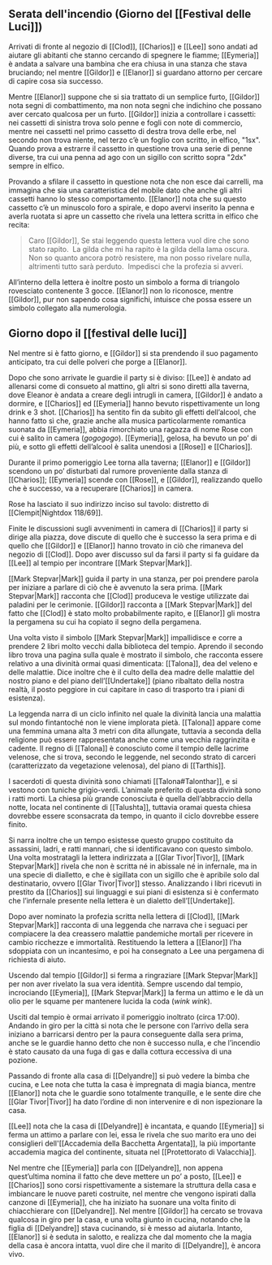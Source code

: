 ## Serata dell'incendio (Giorno del [[Festival delle Luci]])

Arrivati di fronte al negozio di [[Clod]], [[Charios]] e [[Lee]] sono andati ad aiutare gli abitanti che stanno cercando di spegnere le fiamme; [[Eymeria]] è andata a salvare una bambina che era chiusa in una stanza che stava bruciando; nel mentre [[Gildor]] e [[Elanor]] si guardano attorno per cercare di capire cosa sia successo. 

Mentre [[Elanor]] suppone che si sia trattato di un semplice furto, [[Gildor]] nota segni di combattimento, ma non nota segni che indichino che possano aver cercato qualcosa per un furto. [[Gildor]] inizia a controllare i cassetti: nei cassetti di sinistra trova solo penne e fogli con note di commercio, mentre nei cassetti nel primo cassetto di destra trova delle erbe, nel secondo non trova niente, nel terzo c’è un foglio con scritto, in elfico, "1sx". Quando prova a estrarre il cassetto in questione trova una serie di penne diverse, tra cui una penna ad ago con un sigillo con scritto sopra "2dx" sempre in elfico. 

Provando a sfilare il cassetto in questione nota che non esce dai carrelli, ma immagina che sia una caratteristica del mobile dato che anche gli altri cassetti hanno lo stesso comportamento. [[Elanor]] nota che su questo cassetto c’è un minuscolo foro a spirale, e dopo avervi inserito la penna e averla ruotata si apre un cassetto che rivela una lettera scritta in elfico che recita:

>Caro [[Gildor]],
>Se stai leggendo questa lettera vuol dire che sono stato rapito. 
>La gilda che mi ha rapito è la gilda della lama oscura. 
>Non so quanto ancora potrò resistere, ma non posso rivelare nulla, altrimenti tutto sarà perduto. 
>Impedisci che la profezia si avveri.

All’interno della lettera è inoltre posto un simbolo a forma di triangolo rovesciato contenente 3 gocce. [[Elanor]] non lo riconosce, mentre [[Gildor]], pur non sapendo cosa significhi, intuisce che possa essere un simbolo collegato alla numerologia.

## Giorno dopo il [[festival delle luci]]

Nel mentre si è fatto giorno, e [[Gildor]] si sta prendendo il suo pagamento anticipato, tra cui delle polveri che porge a [[Elanor]].

Dopo che sono arrivate le guardie il party si è diviso: [[Lee]] è andato ad allenarsi come di consueto al mattino, gli altri si sono diretti alla taverna, dove Eleanor è andata a creare degli intrugli in camera, [[Gildor]] è andato a dormire, e [[Charios]] ed [[Eymeria]] hanno bevuto rispettivamente un long drink e 3 shot. [[Charios]] ha sentito fin da subito gli effetti dell’alcool, che hanno fatto sì che, grazie anche alla musica particolarmente romantica suonata da [[Eymeria]], abbia rimorchiato una ragazza di nome Rose con cui è salito in camera (_gogogogo_). [[Eymeria]], gelosa, ha bevuto un po’ di più, e sotto gli effetti dell’alcool è salita unendosi a [[Rose]] e [[Charios]].

Durante il primo pomeriggio Lee torna alla taverna; [[Elanor]] e [[Gildor]] scendono un po’ disturbati dal rumore proveniente dalla stanza di [[Charios]]; [[Eymeria]] scende con [[Rose]], e [[Gildor]], realizzando quello che è successo, va a recuperare [[Charios]] in camera.

Rose ha lasciato il suo indirizzo inciso sul tavolo: distretto di [[Clempit|Nightdox 118/69]].

Finite le discussioni sugli avvenimenti in camera di [[Charios]] il party si dirige alla piazza, dove discute di quello che è successo la sera prima e di quello che [[Gildor]] e [[Elanor]] hanno trovato in ciò che rimaneva del negozio di [[Clod]]. Dopo aver discusso sul da farsi il party si fa guidare da [[Lee]] al tempio per incontrare [[Mark Stepvar|Mark]]. 

[[Mark Stepvar|Mark]] guida il party in una stanza, per poi prendere parola per iniziare a parlare di ciò che è avvenuto la sera prima. [[Mark Stepvar|Mark]] racconta che [[Clod]] produceva le vestige utilizzate dai paladini per le cerimonie. [[Gildor]] racconta a [[Mark Stepvar|Mark]] del fatto che [[Clod]] è stato molto probabilmente rapito, e [[Elanor]] gli mostra la pergamena su cui ha copiato il segno della pergamena. 

Una volta visto il simbolo [[Mark Stepvar|Mark]] impallidisce e corre a prendere 2 libri molto vecchi dalla biblioteca del tempio. Aprendo il secondo libro trova una pagina sulla quale è mostrato il simbolo, che racconta essere relativo a una divinità ormai quasi dimenticata: [[Talona]], dea del veleno e delle malattie. Dice inoltre che è il culto della dea madre delle malattie del nostro piano e del piano dell’[[Undertake]] (piano ribaltato della nostra realtà, il posto peggiore in cui capitare in caso di trasporto tra i piani di esistenza). 

La leggenda narra di un ciclo infinito nel quale la divinità lancia una malattia sul mondo fintantoché non le viene implorata pietà. [[Talona]] appare come una femmina umana alta 3 metri con dita allungate, tuttavia a seconda della religione può essere rappresentata anche come una vecchia raggrinzita e cadente. Il regno di [[Talona]] è conosciuto come il tempio delle lacrime velenose, che si trova, secondo le leggende, nel secondo strato di carceri (caratterizzato da vegetazione velenosa), del piano di [[Tarthis]]. 

I sacerdoti di questa divinità sono chiamati [[Talona#Talonthar]], e si vestono con tuniche grigio-verdi. L’animale preferito di questa divinità sono i ratti morti. La chiesa più grande conosciuta è quella dell’abbraccio della notte, locata nel continente di [[Talushta]], tuttavia oramai questa chiesa dovrebbe essere sconsacrata da tempo, in quanto il ciclo dovrebbe essere finito. 

Si narra inoltre che un tempo esistesse questo gruppo costituito da assassini, ladri, e ratti mannari, che si identificavano con questo simbolo. Una volta mostratagli la lettera indirizzata a [[Glar Tivor|Tivor]], [[Mark Stepvar|Mark]] rivela che non è scritta né in abissale né in infernale, ma in una specie di dialletto, e che è sigillata con un sigillo che è apribile solo dal destinatario, ovvero [[Glar Tivor|Tivor]] stesso. Analizzando i libri ricevuti in prestito da [[Charios]] sui linguaggi e sui piani di esistenza si è confermato che l’infernale presente nella lettera è un dialetto dell’[[Undertake]]. 

Dopo aver nominato la profezia scritta nella lettera di [[Clod]], [[Mark Stepvar|Mark]] racconta di una leggenda che narrava che i seguaci per compiacere la dea creassero malattie pandemiche mortali per ricevere in cambio ricchezze e immortalità. Restituendo la lettera a [[Elanor]] l’ha sdoppiata con un incantesimo, e poi ha consegnato a Lee una pergamena di richiesta di aiuto.

Uscendo dal tempio [[Gildor]] si ferma a ringraziare [[Mark Stepvar|Mark]] per non aver rivelato la sua vera identità. Sempre uscendo dal tempio, incrociando [[Eymeria]], [[Mark Stepvar|Mark]] la ferma un attimo e le dà un olio per le squame per mantenere lucida la coda (_wink wink_).

Usciti dal tempio è ormai arrivato il pomeriggio inoltrato (circa 17:00). Andando in giro per la città si nota che le persone con l’arrivo della sera iniziano a barricarsi dentro per la paura conseguente dalla sera prima, anche se le guardie hanno detto che non è successo nulla, e che l’incendio è stato causato da una fuga di gas e dalla cottura eccessiva di una pozione. 

Passando di fronte alla casa di [[Delyandre]] si può vedere la bimba che cucina, e Lee nota che tutta la casa è impregnata di magia bianca, mentre [[Elanor]] nota che le guardie sono totalmente tranquille, e le sente dire che [[Glar Tivor|Tivor]] ha dato l’ordine di non intervenire e di non ispezionare la casa.

[[Lee]] nota che la casa di [[Delyandre]] è incantata, e quando [[Eymeria]] si ferma un attimo a parlare con lei, essa le rivela che suo marito era uno dei consiglieri dell'[[Accademia della Bacchetta Argentata]], la più importante accademia magica del continente, situata nel [[Protettorato di Valacchia]].

Nel mentre che [[Eymeria]] parla con [[Delyandre]], non appena quest’ultima nomina il fatto che deve mettere un po’ a posto, [[Lee]] e [[Charios]] sono corsi rispettivamente a sistemare la struttura della casa e imbiancare le nuove pareti costruite, nel mentre che vengono ispirati dalla canzone di [[Eymeria]], che ha iniziato ha suonare una volta finito di chiacchierare con [[Delyandre]]. Nel mentre [[Gildor]] ha cercato se trovava qualcosa in giro per la casa, e una volta giunto in cucina, notando che la figlia di [[Delyandre]] stava cucinando, si è messo ad aiutarla. Intanto, [[Elanor]] si è seduta in salotto, e realizza che dal momento che la magia della casa è ancora intatta, vuol dire che il marito di [[Delyandre]], è ancora vivo.
